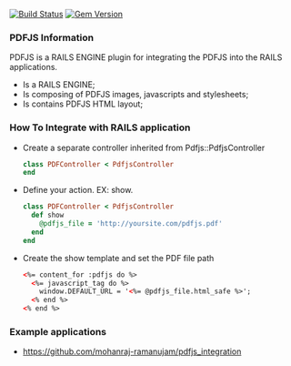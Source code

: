 [![Build Status](https://travis-ci.org/mohanraj-ramanujam/pdfjs.svg?branch=master)](https://travis-ci.org/mohanraj-ramanujam/pdfjs)
[![Gem Version](https://badge.fury.io/rb/pdfjs.svg)](http://badge.fury.io/rb/pdfjs)

### PDFJS Information

PDFJS is a RAILS ENGINE plugin for integrating the PDFJS into the RAILS applications.

* Is a RAILS ENGINE;
* Is composing of PDFJS images, javascripts and stylesheets;
* Is contains PDFJS HTML layout;

### How To Integrate with RAILS application

* Create a separate controller inherited from Pdfjs::PdfjsController

  ```ruby
  class PDFController < PdfjsController
  end
  ```

* Define your action. EX: show.

  ```ruby
  class PDFController < PdfjsController
    def show
      @pdfjs_file = 'http://yoursite.com/pdfjs.pdf'
    end
  end
  ```

* Create the show template and set the PDF file path

  ```html
  <%= content_for :pdfjs do %>
    <%= javascript_tag do %>
      window.DEFAULT_URL = '<%= @pdfjs_file.html_safe %>';
    <% end %>
  <% end %>
  ```

### Example applications

* https://github.com/mohanraj-ramanujam/pdfjs_integration
